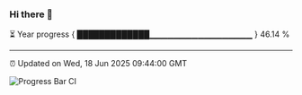 ### Hi there 👋

⏳ Year progress { █████████████▁▁▁▁▁▁▁▁▁▁▁▁▁▁▁▁▁ } 46.14 %

---

⏰ Updated on Wed, 18 Jun 2025 09:44:00 GMT

![Progress Bar CI](https://github.com/IshwaranRudhara/GIT-ACTION/workflows/Progress%20Bar%20CI/badge.svg)
